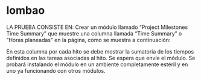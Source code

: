 # lombao


LA PRUEBA CONSISTE EN:
Crear un módulo llamado “Project Milestones Time Summary” que muestre una columna llamada “Time Summary” o “Horas planeadas” en la página, como se muestra a continuación:

En esta columna por cada hito se debe mostrar la sumatoria de los tiempos definidos en las tareas asociadas al hito.
Se espera que envíe el módulo. Se probará instalando el módulo en un ambiente completamente estéril y en uno ya funcionando con otros módulos.
